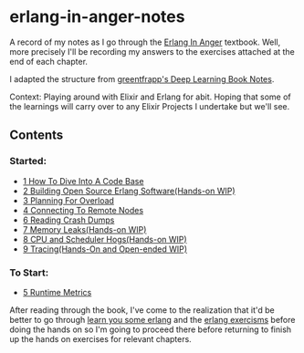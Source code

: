 # erlang-in-anger-notes

A record of my notes as I go through the [Erlang In Anger](https://www.erlang-in-anger.com/) textbook. Well, more precisely I'll be recording my answers to the exercises attached at the end of each chapter.

I adapted the structure from [greentfrapp's Deep Learning Book Notes](https://github.com/greentfrapp/deep-learning-book-notes).

Context: Playing around with Elixir and Erlang for abit.
Hoping that some of the learnings will carry over to any Elixir Projects I undertake but we'll see.


## Contents

### Started: 

- [1 How To Dive Into A Code Base](https://github.com/J0/erlang-in-anger-notes/tree/master/1_how_to_dive_into_a_code_base)
- [2 Building Open Source Erlang Software(Hands-on WIP)](https://github.com/J0/erlang-in-anger-notes/tree/master/2_building_open_source_software)
- [3 Planning For Overload](https://github.com/J0/erlang-in-anger-notes/tree/master/3_planning_for_overload)
- [4 Connecting To Remote Nodes](https://github.com/J0/erlang-in-anger-notes/tree/master/4_connecting_to_remote_nodes)
- [6 Reading Crash Dumps](https://github.com/J0/erlang-in-anger-notes/tree/master/6_reading_crash_dumps)
- [7 Memory Leaks(Hands-on WIP)](https://github.com/J0/erlang-in-anger-notes/tree/master/7_memory_leaks)
- [8 CPU and Scheduler Hogs(Hands-on WIP)](https://github.com/J0/erlang-in-anger-notes/tree/master/8_cpu_scheduler_hogs)
- [9 Tracing(Hands-On and Open-ended WIP)](https://github.com/J0/erlang-in-anger-notes/tree/master/9_tracing)



### To Start:

- [5 Runtime Metrics](https://github.com/J0/erlang-in-anger-notes/tree/master/5_runtime_metrics)


After reading through the book, I've come to the realization that it'd be better to go through [learn you some erlang](https://learnyousomeerlang.com/) and the [erlang exercisms](https://exercism.io/my/tracks/erlang) before doing the hands on so I'm going to proceed there before returning to finish up the hands on exercises for relevant chapters.
